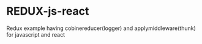 # REDUX-js-react
Redux example  having cobinereducer(logger) and applymiddleware(thunk) for javascript and react 
